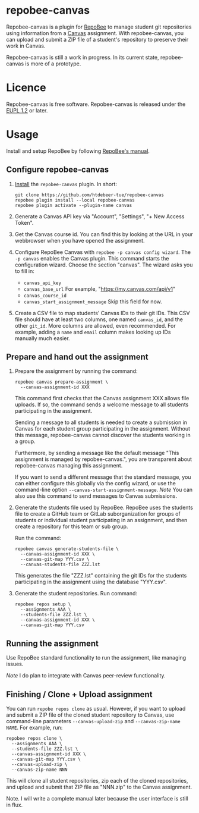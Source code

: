 # repobee-canvas

Repobee-canvas is a plugin for [RepoBee](https://github.com/repobee/repobee) to manage student git repositories using information from a 
[Canvas](https://www.instructure.com/canvas) assignment. With repobee-canvas,
you can upload and submit a ZIP file of a student's repository to preserve
their work in Canvas.

Repobee-canvas is still a work in progress. In its current state,
repobee-canvas is more of a prototype.

# Licence

Repobee-canvas is free software. Repobee-canvas is released under the [EUPL
1.2](https://joinup.ec.europa.eu/collection/eupl/eupl-text-eupl-12) or later.

# Usage

Install and setup RepoBee by following [RepoBee's
manual](https://docs.repobee.org/en/stable/index.html). 

## Configure repobee-canvas

1.  [Install](https://docs.repobee.org/en/stable/plugins.html#installing-plugins-the-install-action)
    the `repobee-canvas` plugin. In short:

    ```
    git clone https://github.com/htdebeer-tue/repobee-canvas
    repobee plugin install --local repobee-canvas
    repobee plugin activate --plugin-name canvas
    ```

2.  Generate a Canvas API key via "Account", "Settings", "+ New Access Token".
3.  Get the Canvas course id. You can find this by looking at the URL in your
    webbrowser when you have opened the assignment.
4.  Configure RepoBee Canvas with `repobee -p canvas config wizard`. The `-p
    canvas` enables the Canvas plugin. This command starts the configuration
    wizard. Choose the section "canvas". The wizard asks you to fill in:

    - `canvas_api_key`
    - `canvas_base_url` For example, "https://my.canvas.com/api/v1"
    - `canvas_course_id`
    - `canvas_start_assignment_message` Skip this field for now.

5.  Create a CSV file to map students' Canvas IDs to their git IDs. This
    CSV file should have at least two columns, one named
    `canvas_id`, and the other `git_id`. More columns are allowed, even
    recommended. For example, adding a `name` and `email` column makes looking
    up IDs manually much easier.

## Prepare and hand out the assignment

1.  Prepare the assignment by running the command:

    ```
    repobee canvas prepare-assignment \
      --canvas-assignment-id XXX
    ```

    This command first checks that the Canvas assignment XXX allows file
    uploads. If so, the command sends a welcome message to all students
    participating in the assignment. 

    Sending a message to all students is needed to create a submission in
    Canvas for each student group participating in the assignment. Without
    this message, repobee-canvas cannot discover the students working in a group.

    Furthermore, by sending a message like the default message "This
    assignment is managed by repobee-canvas.", you are transparent about
    repobee-canvas managing this assignment.

    If you want to send a different message that the standard message, you can
    either configure this globally via the config wizard, or use the
    command-line option `--canvas-start-assignment-message`. *Note* You can
    also use this command to send messages to Canvas submissions.

2.  Generate the students file used by RepoBee. RepoBee uses the students file
    to create a GitHub team or GitLab suborganization for groups of students
    or individual student participating in an assignment, and then create a
    repository for this team or sub group. 

    Run the command:

    ```
    repobee canvas generate-students-file \
      --canvas-assignment-id XXX \
      --canvas-git-map YYY.csv \
      --canvas-students-file ZZZ.lst
    ``` 

    This generates the file "ZZZ.lst" containing the git IDs for the students
    participating in the assignment using the database "YYY.csv".
    
3.  Generate the student repositories. Run command:

    ```
    repobee repos setup \
      --assignments AAA \
      --students-file ZZZ.lst \
      --canvas-assignment-id XXX \
      --canvas-git-map YYY.csv
    ```

## Running the assignment

Use RepoBee standard functionality to run the assignment, like managing issues. 

*Note* I do plan to integrate with Canvas peer-review functionality.

## Finishing  /  Clone + Upload assignment 

You can run `repobe repos clone` as usual. However, if you want to upload and
submit a ZIP file of the cloned student repository to Canvas, use command-line
parameters `--canvas-upload-zip` and `--canvas-zip-name NAME`. For example,
run:

```
repobee repos clone \
  --assignments AAA \
  --students-file ZZZ.lst \
  --canvas-assignment-id XXX \
  --canvas-git-map YYY.csv \
  --canvas-upload-zip \
  --canvas-zip-name NNN
``` 

This will clone all student repositories, zip each of the cloned repositories,
and upload and submit that ZIP file as "NNN.zip" to the Canvas assignment.


Note. I will write a complete manual later because the user interface is still
in flux.

